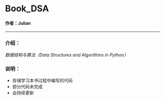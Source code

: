 # Book_DSA

#### 作者：Julian
- - - -

### 介绍：  
*数据结构与算法（Data Structures and Algorithms in Python）*

### 说明：  
* 存储学习本书过程中编写的代码  
* 部分代码未完成  
* 会持续更新  
